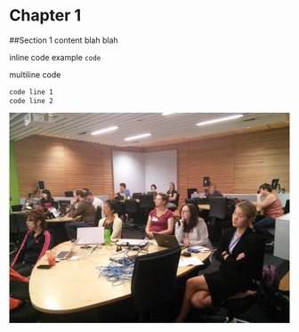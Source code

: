 # Chapter 1

##Section 1
content blah blah

inline code example
`code`

multiline code
```
code line 1
code line 2
```
![](IMG_20160202_101508.jpg)
